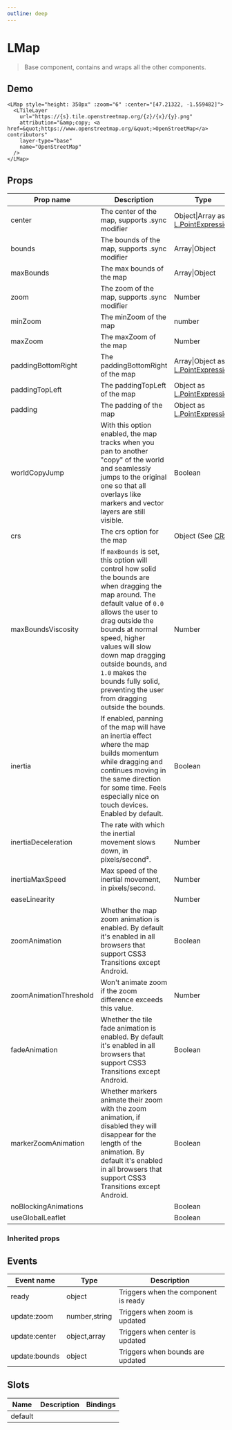 ```yaml
---
outline: deep
---
```


# LMap

> Base component, contains and wraps all the other components.

## Demo

<script setup>
import "leaflet/dist/leaflet.css";
import { LMap, LTileLayer } from "@vue-leaflet/vue-leaflet";
import { onMounted } from 'vue';

onMounted(() => {
  import('leaflet')
})
</script>

<LMap style="height: 350px" :zoom="6" :center="[47.21322, -1.559482]">
  <LTileLayer
    url="https://{s}.tile.openstreetmap.org/{z}/{x}/{y}.png"
    attribution="&amp;copy; <a href=&quot;https://www.openstreetmap.org/&quot;>OpenStreetMap</a> contributors"
    layer-type="base"
    name="OpenStreetMap"
  />
</LMap>

```vue
<LMap style="height: 350px" :zoom="6" :center="[47.21322, -1.559482]">
  <LTileLayer
    url="https://{s}.tile.openstreetmap.org/{z}/{x}/{y}.png"
    attribution="&amp;copy; <a href=&quot;https://www.openstreetmap.org/&quot;>OpenStreetMap</a> contributors"
    layer-type="base"
    name="OpenStreetMap"
  />
</LMap>
```

## Props

| Prop name              | Description                                                                                                                                                                                                                                                                                                                                           | Type                                                                             | Required | Default      |
| ---------------------- | ----------------------------------------------------------------------------------------------------------------------------------------------------------------------------------------------------------------------------------------------------------------------------------------------------------------------------------------------------- | -------------------------------------------------------------------------------- | -------- | ------------ |
| center                 | The center of the map, supports .sync modifier                                                                                                                                                                                                                                                                                                        | Object\|Array as [L.PointExpression](https://leafletjs.com/reference.html#point) | -        | [0, 0]       |
| bounds                 | The bounds of the map, supports .sync modifier                                                                                                                                                                                                                                                                                                        | Array\|Object                                                                    | -        | null         |
| maxBounds              | The max bounds of the map                                                                                                                                                                                                                                                                                                                             | Array\|Object                                                                    | -        | null         |
| zoom                   | The zoom of the map, supports .sync modifier                                                                                                                                                                                                                                                                                                          | Number                                                                           | -        | 0            |
| minZoom                | The minZoom of the map                                                                                                                                                                                                                                                                                                                                | number                                                                           | -        | null         |
| maxZoom                | The maxZoom of the map                                                                                                                                                                                                                                                                                                                                | Number                                                                           | -        | null         |
| paddingBottomRight     | The paddingBottomRight of the map                                                                                                                                                                                                                                                                                                                     | Array\|Object as [L.PointExpression](https://leafletjs.com/reference.html#point) | -        | null         |
| paddingTopLeft         | The paddingTopLeft of the map                                                                                                                                                                                                                                                                                                                         | Object as [L.PointExpression](https://leafletjs.com/reference.html#point)        | -        | null         |
| padding                | The padding of the map                                                                                                                                                                                                                                                                                                                                | Object as [L.PointExpression](https://leafletjs.com/reference.html#point)        | -        | null         |
| worldCopyJump          | With this option enabled, the map tracks when you pan to another "copy" of the world and seamlessly jumps to the original one so that all overlays like markers and vector layers are still visible.                                                                                                                                                  | Boolean                                                                          | -        | false        |
| crs                    | The crs option for the map                                                                                                                                                                                                                                                                                                                            | Object (See [CRS](https://leafletjs.com/reference.html#map-crs))                 | -        | CRS.EPSG3857 |
| maxBoundsViscosity     | If `maxBounds` is set, this option will control how solid the bounds are when dragging the map around. The default value of `0.0` allows the user to drag outside the bounds at normal speed, higher values will slow down map dragging outside bounds, and `1.0` makes the bounds fully solid, preventing the user from dragging outside the bounds. | Number                                                                           | -        | 0.0          |
| inertia                | If enabled, panning of the map will have an inertia effect where the map builds momentum while dragging and continues moving in the same direction for some time. Feels especially nice on touch devices. Enabled by default.                                                                                                                         | Boolean                                                                          | -        | true         |
| inertiaDeceleration    | The rate with which the inertial movement slows down, in pixels/second².                                                                                                                                                                                                                                                                              | Number                                                                           | -        | 3000         |
| inertiaMaxSpeed        | Max speed of the inertial movement, in pixels/second.                                                                                                                                                                                                                                                                                                 | Number                                                                           | -        | Infinity     |
| easeLinearity          |                                                                                                                                                                                                                                                                                                                                                       | Number                                                                           | -        | 0.2          |
| zoomAnimation          | Whether the map zoom animation is enabled. By default it's enabled in all browsers that support CSS3 Transitions except Android.                                                                                                                                                                                                                      | Boolean                                                                          | -        | true         |
| zoomAnimationThreshold | Won't animate zoom if the zoom difference exceeds this value.                                                                                                                                                                                                                                                                                         | Number                                                                           | -        | 4            |
| fadeAnimation          | Whether the tile fade animation is enabled. By default it's enabled in all browsers that support CSS3 Transitions except Android.                                                                                                                                                                                                                     | Boolean                                                                          | -        | true         |
| markerZoomAnimation    | Whether markers animate their zoom with the zoom animation, if disabled they will disappear for the length of the animation. By default it's enabled in all browsers that support CSS3 Transitions except Android.                                                                                                                                    | Boolean                                                                          | -        | true         |
| noBlockingAnimations   |                                                                                                                                                                                                                                                                                                                                                       | Boolean                                                                          | -        | false        |
| useGlobalLeaflet       |                                                                                                                                                                                                                                                                                                                                                       | Boolean                                                                          | -        | true         |

### Inherited props

<!--@include: ./props/component-props.md-->

## Events

| Event name    | Type          | Description                          |
| ------------- | ------------- | ------------------------------------ |
| ready         | object        | Triggers when the component is ready |
| update:zoom   | number,string | Triggers when zoom is updated        |
| update:center | object,array  | Triggers when center is updated      |
| update:bounds | object        | Triggers when bounds are updated     |

## Slots

| Name    | Description | Bindings |
| ------- | ----------- | -------- |
| default |             |          |
